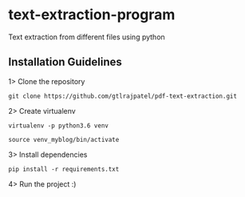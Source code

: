 # text-extraction-program
Text extraction from different files using python


## Installation Guidelines

1> Clone the repository


    git clone https://github.com/gtlrajpatel/pdf-text-extraction.git


2> Create virtualenv

 
    virtualenv -p python3.6 venv

    source venv_myblog/bin/activate
  

3> Install dependencies

 
    pip install -r requirements.txt


4> Run the project :)
